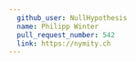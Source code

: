 ```yaml
---
  github_user: NullHypothesis
  name: Philipp Winter
  pull_request_number: 542
  link: https://nymity.ch
---
```

